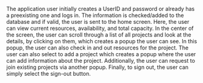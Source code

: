 The application user initially creates a UserID and password or already has a preexisting one and logs in. The information is checked/added to the database and if valid, the user is sent to the home screen. Here, the user can view current resources, availability, and total capacity. In the center of the screen, the user can scroll through a list of all projects and look at the details, by clicking on them, which creates a popup the user can see. In this popup, the user can also check in and out resources for the project. The user can also select to add a project which creates a popup where the user can add information about the project. Additionally, the user can request to join existing projects via another popup. Finally, to sign out, the user can simply select the sign-out button.

